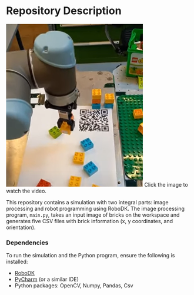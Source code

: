 # Repository Description

[![Click to watch the video](https://github.com/ozrenv/LegoAssemblyURVision/blob/master/youtube.png)](https://www.youtube.com/watch?v=t85DS-9UNHM)
Click the image to watch the video.

This repository contains a simulation with two integral parts: image processing and robot programming using RoboDK. The image processing program, `main.py`, takes an input image of bricks on the workspace and generates five CSV files with brick information (x, y coordinates, and orientation).

### Dependencies
To run the simulation and the Python program, ensure the following is installed:

- [RoboDK](https://robodk.com/)
- [PyCharm](https://www.jetbrains.com/pycharm/) (or a similar IDE)
- Python packages: OpenCV, Numpy, Pandas, Csv


